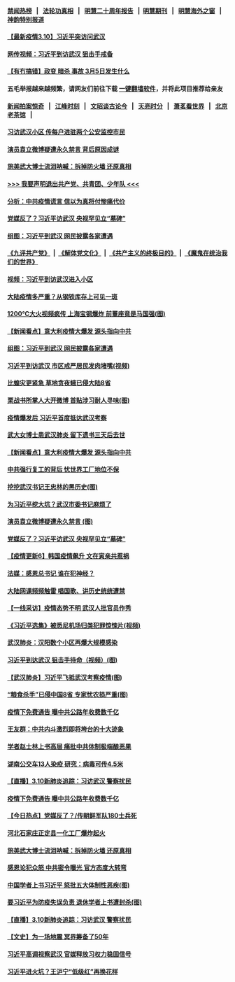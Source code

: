 #### [禁闻热榜](热点新闻.md?=0)  &nbsp;&nbsp;|&nbsp;&nbsp; [法轮功真相](https://github.com/gfw-breaker/truth/blob/master/README.md?=0) &nbsp;&nbsp;|&nbsp;&nbsp; [明慧二十周年报告](https://github.com/gfw-breaker/mh-reports/blob/master/README.md?=0) &nbsp;&nbsp;|&nbsp;&nbsp;[明慧期刊](https://github.com/gfw-breaker/mh-qikan) &nbsp;&nbsp;|&nbsp;&nbsp; [明慧海外之窗](https://github.com/gfw-breaker/mh-news/blob/master/README.md?=0) &nbsp;&nbsp;|&nbsp;&nbsp; [神韵特别报道](https://github.com/gfw-breaker/mh-news/blob/master/shenyun.md?=0)
#### [ 【最新疫情3.10】习近平突访问武汉](https://github.com/gfw-breaker/banned-news/blob/master/pages/nf4514/n11928415.md)
#### [ 网传视频：习近平到访武汉 狙击手戒备](https://github.com/gfw-breaker/banned-news/blob/master/pages/nsc413/n11928844.md)
#### [ 【有冇搞错】政变 暗杀 事故 3月5日发生什么](https://github.com/gfw-breaker/banned-news/blob/master/pages/nsc413/n11928267.md)
#### 五毛举报越来越频繁，请网友们前往下载 [一键翻墙软件](https://github.com/gfw-breaker/ssr-accounts)，并将此项目推荐给亲友
#### [新闻拍案惊奇](https://github.com/gfw-breaker/banned-news/blob/master/pages/link4.md) &nbsp;&nbsp;|&nbsp;&nbsp; [江峰时刻](https://github.com/gfw-breaker/banned-news/blob/master/pages/link4.md) &nbsp;&nbsp;|&nbsp;&nbsp; [文昭谈古论今](https://github.com/gfw-breaker/banned-news/blob/master/pages/link4.md) &nbsp;&nbsp;|&nbsp;&nbsp; [天亮时分](https://github.com/gfw-breaker/banned-news/blob/master/pages/link4.md) &nbsp;&nbsp;|&nbsp;&nbsp; [萧茗看世界](https://github.com/gfw-breaker/banned-news/blob/master/pages/link4.md) &nbsp;&nbsp;|&nbsp;&nbsp; [北京老茶馆](https://github.com/gfw-breaker/banned-news/blob/master/pages/link4.md) &nbsp;&nbsp;|&nbsp;&nbsp; 
#### [ 习访武汉小区 传每户进驻两个公安监控市民](https://github.com/gfw-breaker/banned-news/blob/master/pages/nsc413/n11929256.md)
#### [ 演员袁立微博疑遭永久禁言 背后原因成谜](https://github.com/gfw-breaker/banned-news/blob/master/pages/nsc413/n11928254.md)
#### [ 旅美武大博士流泪呐喊：拆掉防火墙 还原真相](https://github.com/gfw-breaker/banned-news/blob/master/pages/nf4514/n11928097.md)
#### [>>> 我要声明退出共产党、共青团、少年队 <<<](https://github.com/begood0513/goodnews/blob/master/quit/letter.md) 
#### [ 分析：中共疫情谎言 信以为真将付惨痛代价](https://github.com/gfw-breaker/banned-news/blob/master/pages/nf4514/n11927716.md)
#### [ 党媒反了？习近平访武汉 央视罕见立“墓碑”](https://github.com/gfw-breaker/banned-news/blob/master/pages/prog1138/a102796247.md)
#### [ 组图：习近平到武汉 网民披露各家遭遇](https://github.com/gfw-breaker/banned-news/blob/master/pages/nf4514/n11929515.md)
#### [《九评共产党》](https://github.com/begood0513/9ping.md/blob/master/README.md) &nbsp;|&nbsp; [《解体党文化》](../../../../jtdwh.md/blob/master/README.md)  &nbsp;|&nbsp; [《共产主义的终极目的》](../../../../gczydzjmd.md/blob/master/README.md) &nbsp;|&nbsp; [《魔鬼在统治我们的世界》](../../../../mgztzwmdsj.md/blob/master/README.md) 
#### [ 视频：习近平到访武汉进入小区](https://github.com/gfw-breaker/banned-news/blob/master/pages/nsc413/n11928831.md)
#### [ 大陆疫情多严重？从钢铁库存上可见一斑](https://github.com/gfw-breaker/banned-news/blob/master/pages/nsc413/n11927606.md)
#### [ 1200℃大火视频疯传 上海宝钢爆炸 前董座竟是马国强(图)](https://github.com/gfw-breaker/banned-news/blob/master/pages/p1/925638.md)
#### [ 【新闻看点】意大利疫情大爆发 源头指向中共](https://github.com/gfw-breaker/banned-news/blob/master/pages/nf4514/n11927780.md)
#### [ 组图：习近平到武汉 网民披露各家遭遇](https://github.com/gfw-breaker/banned-news/blob/master/pages/nsc413/n11929515.md)
#### [ 习近平到访武汉 市区戒严居民发肉堵嘴(视频)](https://github.com/gfw-breaker/banned-news/blob/master/pages/prog1138/a102796137.md)
#### [ 比蝗灾更紧急 草地贪夜蛾已侵大陆8省](https://github.com/gfw-breaker/banned-news/blob/master/pages/nf4514/n11927555.md)
#### [ 栗战书所掌人大开微博 首贴涉习耐人寻味(图)](https://github.com/gfw-breaker/banned-news/blob/master/pages/p2/925699.md)
#### [ 疫情爆发后 习近平首度抵达武汉考察](https://github.com/gfw-breaker/banned-news/blob/master/pages/nsc413/n11928743.md)
#### [ 武大女博士患武汉肺炎 留下遗书三天后去世](https://github.com/gfw-breaker/banned-news/blob/master/pages/nsc413/n11927936.md)
#### [ 【新闻看点】意大利疫情大爆发 源头指向中共](https://github.com/gfw-breaker/banned-news/blob/master/pages/nsc413/n11927780.md)
#### [ 中共强行复工的背后 忧世界工厂地位不保](https://github.com/gfw-breaker/banned-news/blob/master/pages/nf4514/n11927590.md)
#### [ 挖挖武汉书记王忠林的黑历史(图)](https://github.com/gfw-breaker/banned-news/blob/master/pages/p2/925636.md)
#### [ 为习近平挖大坑？武汉市委书记麻烦了](https://github.com/gfw-breaker/banned-news/blob/master/pages/prog1138/a102795350.md)
#### [ 演员袁立微博疑遭永久禁言 (图)](https://github.com/gfw-breaker/banned-news/blob/master/pages/p1/925692.md)
#### [ 党媒反了？习近平访武汉 央视罕见立“墓碑”](https://github.com/gfw-breaker/banned-news/blob/master/pages/prog204/a102796247.md)
#### [ 【疫情更新6】韩国疫情飙升 文在寅亲共惹祸](https://github.com/gfw-breaker/banned-news/blob/master/pages/prog204/a102795918.md)
#### [ 法媒：感恩总书记 谁在犯神经？](https://github.com/gfw-breaker/banned-news/blob/master/pages/prog1138/a102796084.md)
#### [ 大陆网课频频触雷 唱国歌、讲历史统统遭禁](https://github.com/gfw-breaker/banned-news/blob/master/pages/nsc413/n11927469.md)
#### [ 【一线采访】疫情态势不明 武汉人批官员作秀](https://github.com/gfw-breaker/banned-news/blob/master/pages/nf4514/n11929203.md)
#### [ 《习近平选集》被悉尼机场归类犯罪惊悚片(视频)](https://github.com/gfw-breaker/banned-news/blob/master/pages/prog204/a102796341.md)
#### [ 武汉肺炎：汉阳数个小区再爆大规模感染](https://github.com/gfw-breaker/banned-news/blob/master/pages/prog204/a102796348.md)
#### [ 习近平到达武汉 狙击手待命（视频）(图)](https://github.com/gfw-breaker/banned-news/blob/master/pages/p2/925722.md)
#### [ 【武汉肺炎】习近平飞抵武汉考察疫情(图)](https://github.com/gfw-breaker/banned-news/blob/master/pages/p1/925712.md)
#### [ “粮食杀手”已侵中国8省 专家忧农损严重(图)](https://github.com/gfw-breaker/banned-news/blob/master/pages/p1/925670.md)
#### [ 疫情下免费通告 曝中共公路年收费数千亿](https://github.com/gfw-breaker/banned-news/blob/master/pages/nsc413/n11927379.md)
#### [ 王友群：中共内斗激烈即将垮台的十大迹象](https://github.com/gfw-breaker/banned-news/blob/master/pages/nf4514/n11928102.md)
#### [ 学者赵士林上书高层 痛批中共体制极端酿恶果](https://github.com/gfw-breaker/banned-news/blob/master/pages/nsc413/n11928499.md)
#### [ 湖南公交车13人染疫 研究：病毒可传4.5米](https://github.com/gfw-breaker/banned-news/blob/master/pages/nsc413/n11927906.md)
#### [ 【直播】3.10新肺炎追踪：习访武汉 警察扰民](https://github.com/gfw-breaker/banned-news/blob/master/pages/nf4514/n11929844.md)
#### [ 疫情下免费通告 曝中共公路年收费数千亿](https://github.com/gfw-breaker/banned-news/blob/master/pages/nf4514/n11927379.md)
#### [ 【今日热点】党媒反了？/传朝鲜军队180士兵死](https://github.com/gfw-breaker/banned-news/blob/master/pages/prog204/a102796277.md)
#### [ 河北石家庄正定县一化工厂爆炸起火](https://github.com/gfw-breaker/banned-news/blob/master/pages/nsc413/n11929436.md)
#### [ 旅美武大博士流泪呐喊：拆掉防火墙 还原真相](https://github.com/gfw-breaker/banned-news/blob/master/pages/nsc413/n11928097.md)
#### [ 感恩论犯众怒 中共密令曝光 官方态度大转弯](https://github.com/gfw-breaker/banned-news/blob/master/pages/nf4514/n11925865.md)
#### [ 中国学者上书习近平 怒批五大体制性恶疾(图)](https://github.com/gfw-breaker/banned-news/blob/master/pages/p2/925728.md)
#### [ 要习近平为防疫失误负责 退休学者上书遭封杀(图)](https://github.com/gfw-breaker/banned-news/blob/master/pages/p1/925731.md)
#### [ 【直播】3.10新肺炎追踪：习访武汉 警察扰民](https://github.com/gfw-breaker/banned-news/blob/master/pages/nsc413/n11929844.md)
#### [ 【文史】为一场地震 冥界筹备了50年](https://github.com/gfw-breaker/banned-news/blob/master/pages/nf4514/n11918064.md)
#### [ 习近平高调视察武汉 官媒释放习权力稳固信号](https://github.com/gfw-breaker/banned-news/blob/master/pages/yataibaodao/ql2-03102020065952.md)
#### [ 习近平进火坑？王沪宁“低级红”再换花样](https://github.com/gfw-breaker/banned-news/blob/master/pages/prog1138/a102795306.md)
